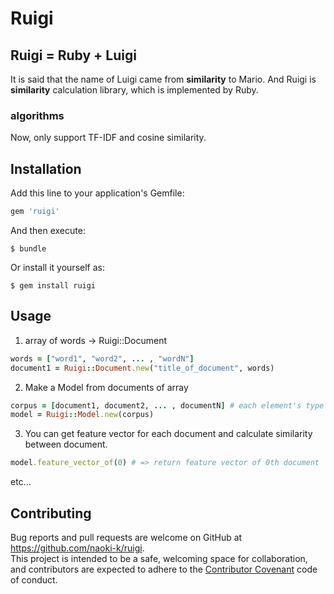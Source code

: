 # Ruigi

## Ruigi = Ruby + Luigi
It is said that the name of Luigi came from __similarity__ to Mario.
And Ruigi is __similarity__ calculation library, which is implemented by Ruby.

### algorithms
Now, only support TF-IDF and cosine similarity.

## Installation

Add this line to your application's Gemfile:

```ruby
gem 'ruigi'
```

And then execute:

    $ bundle

Or install it yourself as:

    $ gem install ruigi

## Usage
1. array of words -> Ruigi::Document
```ruby
words = ["word1", "word2", ... , "wordN"]
document1 = Ruigi::Document.new("title_of_document", words)
```

2. Make a Model from documents of array
```ruby
corpus = [document1, document2, ... , documentN] # each element's type is Ruigi::Document.
model = Ruigi::Model.new(corpus)
```
3. You can get feature vector for each document and calculate similarity between document.
```ruby
model.feature_vector_of(0) # => return feature vector of 0th document
```
etc...

## Contributing

Bug reports and pull requests are welcome on GitHub at https://github.com/naoki-k/ruigi.  
This project is intended to be a safe, welcoming space for collaboration, and contributors are expected to adhere to the [Contributor Covenant](http://contributor-covenant.org) code of conduct.

